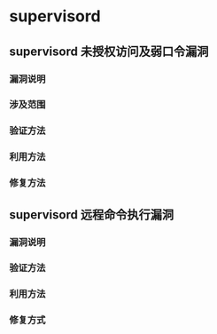 # supervisord
## supervisord 未授权访问及弱口令漏洞
### 漏洞说明

### 涉及范围

### 验证方法

### 利用方法

### 修复方法

## supervisord 远程命令执行漏洞
### 漏洞说明

### 验证方法

### 利用方法


### 修复方式